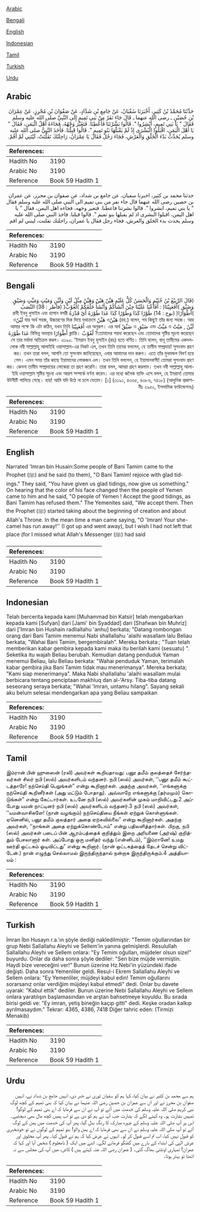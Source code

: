 [Arabic](#arabic)

[Bengali](#bengali)

[English](#english)

[Indonesian](#indonesian)

[Tamil](#tamil)

[Turkish](#turkish)

[Urdu](#urdu)

## Arabic


<div dir="rtl" lang="ar" style={{fontSize:'larger',backgroundColor:'#f8f9fa',padding:20}}>
حَدَّثَنَا مُحَمَّدُ بْنُ كَثِيرٍ، أَخْبَرَنَا سُفْيَانُ، عَنْ جَامِعِ بْنِ شَدَّادٍ، عَنْ صَفْوَانَ بْنِ مُحْرِزٍ، عَنْ عِمْرَانَ بْنِ حُصَيْنٍ ـ رضى الله عنهما ـ قَالَ جَاءَ نَفَرٌ مِنْ بَنِي تَمِيمٍ إِلَى النَّبِيِّ صلى الله عليه وسلم فَقَالَ ‏"‏ يَا بَنِي تَمِيمٍ، أَبْشِرُوا ‏"‏‏.‏ قَالُوا بَشَّرْتَنَا فَأَعْطِنَا‏.‏ فَتَغَيَّرَ وَجْهُهُ، فَجَاءَهُ أَهْلُ الْيَمَنِ، فَقَالَ ‏"‏ يَا أَهْلَ الْيَمَنِ، اقْبَلُوا الْبُشْرَى إِذْ لَمْ يَقْبَلْهَا بَنُو تَمِيمٍ ‏"‏‏.‏ قَالُوا قَبِلْنَا‏.‏ فَأَخَذَ النَّبِيُّ صلى الله عليه وسلم يُحَدِّثُ بَدْءَ الْخَلْقِ وَالْعَرْشِ، فَجَاءَ رَجُلٌ فَقَالَ يَا عِمْرَانُ، رَاحِلَتُكَ تَفَلَّتَتْ، لَيْتَنِي لَمْ أَقُمْ‏.‏
</div>
<div style={{backgroundColor:'#f8f9fa',padding:20, marginBottom: 10}}><table> <thead> <tr> <th>References:</th> <th></th> </tr> </thead> <tbody><tr><td>Hadith No</td><td>3190</td></tr><tr><td>Arabic No</td><td>3190</td></tr><tr><td>Reference</td><td>Book 59 Hadith 1</td></tr></tbody></table></div>


<div dir="rtl" lang="ar" style={{fontSize:'larger',backgroundColor:'#f8f9fa',padding:20}}>
حدثنا محمد بن كثير، اخبرنا سفيان، عن جامع بن شداد، عن صفوان بن محرز، عن عمران بن حصين رضى الله عنهما قال جاء نفر من بني تميم الى النبي صلى الله عليه وسلم فقال " يا بني تميم، ابشروا ". قالوا بشرتنا فاعطنا. فتغير وجهه، فجاءه اهل اليمن، فقال " يا اهل اليمن، اقبلوا البشرى اذ لم يقبلها بنو تميم ". قالوا قبلنا. فاخذ النبي صلى الله عليه وسلم يحدث بدء الخلق والعرش، فجاء رجل فقال يا عمران، راحلتك تفلتت، ليتني لم اقم
</div>
<div style={{backgroundColor:'#f8f9fa',padding:20, marginBottom: 10}}><table> <thead> <tr> <th>References:</th> <th></th> </tr> </thead> <tbody><tr><td>Hadith No</td><td>3190</td></tr><tr><td>Arabic No</td><td>3190</td></tr><tr><td>Reference</td><td>Book 59 Hadith 1</td></tr></tbody></table></div>

## Bengali


<div dir="rtl" lang="bn" style={{fontSize:'larger',backgroundColor:'#f8f9fa',padding:20}}>
(قَالَ الرَّبِيْعُ بْنُ خُثَيْمٍ وَالْحَسَنُ كُلٌّ عَلَيْهِ هَيِّنٌ هَيْنٌ وَهَيِّنٌ مِثْلُ لَيْنٍ وَلَيِّنٍ وَمَيْتٍ وَمَيِّتٍ وَضَيْقٍ وَضَيِّقِ )أَفَعَيِيْنَا( : أَفَأَعْيَا عَلَيْنَا حِيْنَ أَنْشَأَكُمْ وَأَنْشَأَ خَلْقَكُمْ )لُغُوْبٌ( (فاطر : 38) النَّصَبُ )أَطْوَارًا( (نوح : 14) طَوْرًا كَذَا وَطَوْرًا كَذَا عَدَا طَوْرَهُ أَيْ قَدْرَهُ রাবী ইবনু খুসাইম এবং হাসান বসরী (রহ.) বলেন, সব কিছুই তাঁর জন্য সহজ। আর هَيْنٌও هَيِّنٌ যার অর্থ সহজ, উচ্চারণের দিক দিয়ে যথাক্রমে لَيْنٌও لَيِّنٌ , مَيْتٌ ও مَيِّتٌ এবং ضَيْقٍ ও ضَيِّقٌ এর অনুরূপ। এর অর্থ أَفَعَيِيْنَا আমার পক্ষে কি এটা কঠিন, যখন তিনি তোমাদের পয়দা করেছেন এবং তোমাদের সৃষ্টির সূচনা করেছেন? لُغُوْبٌ ক্লান্তি। أَطْوَارًا বিভিন্ন অবস্থায় عَدَا طَوْرَهُ -সে তার মর্যাদা অতিক্রম করল। ৩১৯০. ‘ইমরান ইবনু হুসাইন (রাঃ) হতে বর্ণিত। তিনি বলেন, বানূ তামীমের একদল লোক নবী সাল্লাল্লাহু আলাইহি ওয়াসাল্লাম-এর নিকট এল, তখন তিনি তাদের বললেন, হে তামীম সম্প্রদায়! সুসংবাদ গ্রহণ কর। তখন তারা বলল, আপনি তো সুসংবাদ জানিয়েছেন, এবার আমাদের দান করুন। এতে তাঁর মুখমন্ডল বিবর্ণ হয়ে গেল। এমন সময় তাঁর কাছে ইয়ামানের লোকজন এল। তখন তিনি বললেন, হে ইয়ামানবাসী! তোমরা সুসংবাদ গ্রহণ কর। কেননা তামীম সম্প্রদায়ের লোকেরা তা গ্রহণ করেনি। তারা বলল, আমরা গ্রহণ করলাম। তখন নবী সাল্লাল্লাহু আলাইহি ওয়াসাল্লাম সৃষ্টির সূচনা এবং আরশ সম্পর্কে বর্ণনা করেন। এর মধ্যে জনৈক ব্যক্তি এসে বলল, হে ইমরান! তোমার উটনীটি পালিয়ে গেছে। হায়! আমি যদি উঠে না চলে যেতাম। [১] (৩১৯১, ৪৩৬৫, ৪৩৮৬, ৭৪১৮) (আধুনিক প্রকাশনীঃ ২৯৫০, ইসলামিক ফাউন্ডেশনঃ)
</div>
<div style={{backgroundColor:'#f8f9fa',padding:20, marginBottom: 10}}><table> <thead> <tr> <th>References:</th> <th></th> </tr> </thead> <tbody><tr><td>Hadith No</td><td>3190</td></tr><tr><td>Arabic No</td><td>3190</td></tr><tr><td>Reference</td><td>Book 59 Hadith 1</td></tr></tbody></table></div>

## English


<div dir="ltr" lang="en" style={{fontSize:'larger',backgroundColor:'#f8f9fa',padding:20}}>
Narrated 'Imran bin Husain:Some people of Bani Tamim came to the Prophet (ﷺ) and he said (to them), "O Bani Tamim! rejoice with glad tidings." They said, "You have given us glad tidings, now give us something." On hearing that the color of his face changed then the people of Yemen came to him and he said, "O people of Yemen ! Accept the good tidings, as Bani Tamim has refused them." The Yemenites said, "We accept them. Then the Prophet (ﷺ) started taking about the beginning of creation and about Allah's Throne. In the mean time a man came saying, "O 'Imran! Your she-camel has run away!'' (I got up and went away), but l wish I had not left that place (for I missed what Allah's Messenger (ﷺ) had said
</div>
<div style={{backgroundColor:'#f8f9fa',padding:20, marginBottom: 10}}><table> <thead> <tr> <th>References:</th> <th></th> </tr> </thead> <tbody><tr><td>Hadith No</td><td>3190</td></tr><tr><td>Arabic No</td><td>3190</td></tr><tr><td>Reference</td><td>Book 59 Hadith 1</td></tr></tbody></table></div>

## Indonesian


<div dir="ltr" lang="id" style={{fontSize:'larger',backgroundColor:'#f8f9fa',padding:20}}>
Telah bercerita kepada kami [Muhammad bin Katsir] telah mengabarkan kepada kami [Sufyan] dari [Jami' bin Syaddad] dari [Shafwan bin Muhriz] dari ['Imran bin Hushain radliallahu 'anhu] berkata; "Datang rombongan orang dari Bani Tamim menemui Nabi shallallahu 'alaihi wasallam lalu Beliau berkata; "Wahai Bani Tamim, bergembiralah". Mereka berkata:; "Tuan telah memberikan kabar gembira kepada kami maka itu berilah kami (sesuatu) ". Seketika itu wajah Beliau berubah. Kemudian datang penduduk Yaman menemui Beliau, lalu Beliau berkata: "Wahai penduduk Yaman, terimalah kabar gembira jika Bani Tamim tidak mau menerimanya". Mereka berkata; "Kami siap menerimanya". Maka Nabi shallallahu 'alaihi wasallam mulai berbicara tentang penciptaan makhluq dan al-'Arsy. Tiba-tiba datang seseorang seraya berkata; "Wahai 'Imran, untamu hilang". Sayang sekali aku belum selesai mendengarkan apa yang Beliau sampaikan
</div>
<div style={{backgroundColor:'#f8f9fa',padding:20, marginBottom: 10}}><table> <thead> <tr> <th>References:</th> <th></th> </tr> </thead> <tbody><tr><td>Hadith No</td><td>3190</td></tr><tr><td>Arabic No</td><td>3190</td></tr><tr><td>Reference</td><td>Book 59 Hadith 1</td></tr></tbody></table></div>

## Tamil


<div dir="ltr" lang="ta" style={{fontSize:'larger',backgroundColor:'#f8f9fa',padding:20}}>
இம்ரான் பின் ஹுஸைன் (ரலி) அவர்கள் கூறியதாவது: பனூ தமீம் குலத்தைச் சேர்ந்தவர்கள் சிலர் நபி (ஸல்) அவர்களிடம் வந்தனர். நபி (ஸல்) அவர்கள், ‘‘பனூ தமீம் கூட்டத்தாரே! நற்செய்தி பெறுங்கள்” என்று கூறினார்கள். அதற்கு அவர்கள், ‘‘எங்களுக்கு நற்செய்தி கூறினீர்கள் (அது மட்டும் போதாது). அவ்வாறே எங்களுக்கு (தர்மமும்) கொடுங்கள்” என்று கேட்டார்கள். உடனே நபி (ஸல்) அவர்களின் முகம் மாறிவிட்டது.2 அப்போது யமன் நாட்டினர் நபி (ஸல்) அவர்களிடம் வந்தனர்.3 நபி (ஸல்) அவர்கள், ‘‘யமன்வாசிகளே! (நான் வழங்கும்) நற்செய்தியை நீங்கள் ஏற்றுக் கொள்ளுங்கள். ஏனெனில், பனூ தமீம் குலத்தார் அதை ஏற்கவில்லை” என்று கூறினார்கள். அதற்கு அவர்கள், ‘‘நாங்கள் அதை ஏற்றுக்கொண்டோம்” என்று பதிலளித்தார்கள். பிறகு, நபி (ஸல்) அவர்கள் படைப் பின் ஆரம்பத்தைக் குறித்தும் இறை அரியணை (அர்ஷ்) குறித்தும் பேசலானார் கள். அப்போது ஒரு மனிதர் வந்து (என்னிடம்), ‘‘இம்ரானே! உமது ஊர்தி ஒட்டகம் ஓடிவிட்டது” என்று கூறினார். (நான் ஒட்டகத்தைத் தேடச் சென்று விட்டேன்.) நான் எழுந்து செல்லாமல் இருந்திருந்தால் நன்றாக இருந்திருக்கும்.4 அத்தியாயம் :
</div>
<div style={{backgroundColor:'#f8f9fa',padding:20, marginBottom: 10}}><table> <thead> <tr> <th>References:</th> <th></th> </tr> </thead> <tbody><tr><td>Hadith No</td><td>3190</td></tr><tr><td>Arabic No</td><td>3190</td></tr><tr><td>Reference</td><td>Book 59 Hadith 1</td></tr></tbody></table></div>

## Turkish


<div dir="ltr" lang="tr" style={{fontSize:'larger',backgroundColor:'#f8f9fa',padding:20}}>
İmran İbn Husayn r.a.'ın şöyle dediği nakledilmiştir: "Temim oğullarından bir grup Nebi Sallallahu Aleyhi ve Sellem'in yanına gelmişlerdi. Resulullah Sallallahu Aleyhi ve Sellem onlara: "Ey Temim oğulları, müjdeler olsun size!" buyurdu. Onlar da daha sonra şöyle dediler: "Sen bize müjde vermiştin. Haydi bize vereceğini ver!" Bunun üzerine Hz.Nebi'in yüzündeki ifade değişti. Daha sonra Yemenliler geldi. Resul-i Ekrem Sallallahu Aleyhi ve Sellem onlara: "Ey Yemenliler, müjdeyi kabul edin! Temim oğullarını sorarsanız onlar verdiğim müjdeyi kabul etmedi" dedi. Onlar bu davete uyarak: "Kabul ettik" dediler. Bunun üzerine Nebi Sallallahu Aleyhi ve Sellem onlara yaratılışın başlamasından ve arştan bahsetmeye koyuldu. Bu sırada birisi geldi ve: "Ey imran, yetiş bineğin kaçıp gitti" dedi. Keşke oradan kalkıp ayrılmasaydım." Tekrar: 4365, 4386, 7418 Diğer tahric eden: (Tirmizi Menakib)
</div>
<div style={{backgroundColor:'#f8f9fa',padding:20, marginBottom: 10}}><table> <thead> <tr> <th>References:</th> <th></th> </tr> </thead> <tbody><tr><td>Hadith No</td><td>3190</td></tr><tr><td>Arabic No</td><td>3190</td></tr><tr><td>Reference</td><td>Book 59 Hadith 1</td></tr></tbody></table></div>

## Urdu


<div dir="rtl" lang="ur" style={{fontSize:'larger',backgroundColor:'#f8f9fa',padding:20}}>
ہم سے محمد بن کثیر نے بیان کیا، کہا ہم کو سفیان ثوری نے خبر دی، انہیں جامع بن شداد نے، انہیں صفوان بن محرز نے اور ان سے عمران بن حصین رضی اللہ عنہما نے بیان کیا کہ بنی تمیم کے کچھ لوگ نبی کریم صلی اللہ علیہ وسلم کی خدمت میں آئے تو آپ نے ان سے فرمایا کہ اے بنی تمیم کے لوگو! تمہیں بشارت ہو۔ وہ کہنے لگے کہ بشارت جب آپ نے ہم کو دی ہے تو اب ہمیں کچھ مال بھی دیجئیے۔ اس پر آپ صلی اللہ علیہ وسلم کے چہرہ مبارک کا رنگ بدل گیا، پھر آپ کی خدمت میں یمن کے لوگ آئے تو آپ صلی اللہ علیہ وسلم نے ان سے بھی فرمایا کہ اے یمن والو! بنو تمیم کے لوگوں نے تو خوشخبری کو قبول نہیں کیا، اب تم اسے قبول کر لو۔ انہوں نے عرض کیا کہ ہم نے قبول کیا۔ پھر آپ مخلوق اور عرش الٰہی کی ابتداء کے بارے میں گفتگو فرمانے لگے۔ اتنے میں ایک ( نامعلوم ) شخص آیا اور کہا کہ عمران! تمہاری اونٹنی بھاگ گئی۔ ( عمران رضی اللہ عنہ کہتے ہیں ) کاش، میں آپ کی مجلس سے نہ اٹھتا تو بہتر ہوتا۔
</div>
<div style={{backgroundColor:'#f8f9fa',padding:20, marginBottom: 10}}><table> <thead> <tr> <th>References:</th> <th></th> </tr> </thead> <tbody><tr><td>Hadith No</td><td>3190</td></tr><tr><td>Arabic No</td><td>3190</td></tr><tr><td>Reference</td><td>Book 59 Hadith 1</td></tr></tbody></table></div>